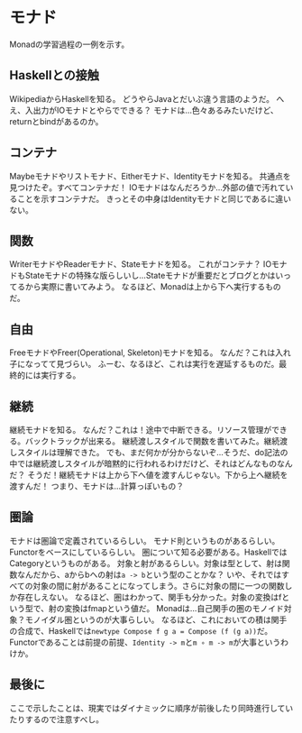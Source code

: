 # モナド

Monadの学習過程の一例を示す。

## Haskellとの接触

WikipediaからHaskellを知る。
どうやらJavaとだいぶ違う言語のようだ。
へえ、入出力がIOモナドとやらでできる？
モナドは…色々あるみたいだけど、returnとbindがあるのか。

## コンテナ

Maybeモナドやリストモナド、Eitherモナド、Identityモナドを知る。
共通点を見つけたぞ。すべてコンテナだ！
IOモナドはなんだろうか…外部の値で汚れていることを示すコンテナだ。
きっとその中身はIdentityモナドと同じであるに違いない。

## 関数

WriterモナドやReaderモナド、Stateモナドを知る。
これがコンテナ？
IOモナドもStateモナドの特殊な版らしいし…Stateモナドが重要だとブログとかはいってるから実際に書いてみよう。
なるほど、Monadは上から下へ実行するものだ。

## 自由

FreeモナドやFreer(Operational, Skeleton)モナドを知る。
なんだ？これは入れ子になってて見づらい。
ふーむ、なるほど、これは実行を遅延するものだ。最終的には実行する。

## 継続

継続モナドを知る。
なんだ？これは！途中で中断できる。リソース管理ができる。バックトラックが出来る。
継続渡しスタイルで関数を書いてみた。継続渡しスタイルは理解できた。
でも、まだ何かが分からないぞ…そうだ、do記法の中では継続渡しスタイルが暗黙的に行われるわけだけど、それはどんなものなんだ？
そうだ！継続モナドは上から下へ値を渡すんじゃない。下から上へ継続を渡すんだ！
つまり、モナドは…計算っぽいもの？

## 圏論

モナドは圏論で定義されているらしい。
モナド則というものがあるらしい。Functorをベースにしているらしい。
圏について知る必要がある。HaskellではCategoryというものがある。
対象と射があるらしい。対象は型として、射は関数なんだから、aからbへの射は`a -> b`という型のことかな？
いや、それではすべての対象の間に射があることになってしまう。さらに対象の間に一つの関数しか存在しえない。
なるほど、圏はわかって、関手も分かった。対象の変換はfという型で、射の変換はfmapという値だ。
Monadは…自己関手の圏のモノイド対象？モノイダル圏というのが大事らしい。
なるほど、これにおいての積は関手の合成で、Haskellでは`newtype Compose f g a = Compose (f (g a))`だ。
Functorであることは前提の前提、`Identity -> m`と`m ∘ m -> m`が大事というわけか。

## 最後に

ここで示したことは、現実ではダイナミックに順序が前後したり同時進行していたりするので注意すべし。
